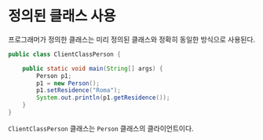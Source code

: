 # 정의된 클래스 사용

프로그래머가 정의한 클래스는 미리 정의된 클래스와 정확히 동일한 방식으로 사용된다. 

```java
public class ClientClassPerson {

    public static void main(String[] args) {
        Person p1;
        p1 = new Person();
        p1.setResidence("Roma");
        System.out.println(p1.getResidence());
    }
}
```

`ClientClassPerson` 클래스는 `Person` 클래스의 클라이언트이다. 

